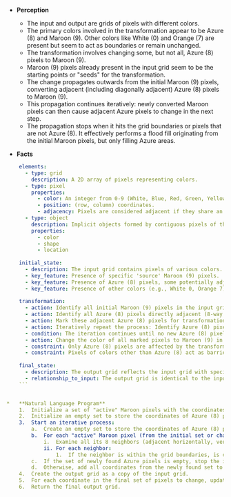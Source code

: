 *   **Perception**
    *   The input and output are grids of pixels with different colors.
    *   The primary colors involved in the transformation appear to be Azure (8) and Maroon (9). Other colors like White (0) and Orange (7) are present but seem to act as boundaries or remain unchanged.
    *   The transformation involves changing some, but not all, Azure (8) pixels to Maroon (9).
    *   Maroon (9) pixels already present in the input grid seem to be the starting points or "seeds" for the transformation.
    *   The change propagates outwards from the initial Maroon (9) pixels, converting adjacent (including diagonally adjacent) Azure (8) pixels to Maroon (9).
    *   This propagation continues iteratively: newly converted Maroon pixels can then cause adjacent Azure pixels to change in the next step.
    *   The propagation stops when it hits the grid boundaries or pixels that are not Azure (8). It effectively performs a flood fill originating from the initial Maroon pixels, but only filling Azure areas.

*   **Facts**
    
```yaml
    elements:
      - type: grid
        description: A 2D array of pixels representing colors.
      - type: pixel
        properties:
          - color: An integer from 0-9 (White, Blue, Red, Green, Yellow, Gray, Magenta, Orange, Azure, Maroon).
          - position: (row, column) coordinates.
          - adjacency: Pixels are considered adjacent if they share an edge or a corner (8-way connectivity).
      - type: object
        description: Implicit objects formed by contiguous pixels of the same color.
        properties:
          - color
          - shape
          - location
    
    initial_state:
      - description: The input grid contains pixels of various colors.
      - key_feature: Presence of specific 'source' Maroon (9) pixels.
      - key_feature: Presence of Azure (8) pixels, some potentially adjacent to source Maroon pixels.
      - key_feature: Presence of other colors (e.g., White 0, Orange 7) that act as boundaries.
    
    transformation:
      - action: Identify all initial Maroon (9) pixels in the input grid.
      - action: Identify all Azure (8) pixels directly adjacent (8-way connectivity) to any currently identified Maroon (9) pixel.
      - action: Mark these adjacent Azure (8) pixels for transformation.
      - action: Iteratively repeat the process: Identify Azure (8) pixels adjacent to newly marked pixels and mark them as well.
      - condition: The iteration continues until no new Azure (8) pixels adjacent to marked pixels can be found.
      - action: Change the color of all marked pixels to Maroon (9) in the output grid.
      - constraint: Only Azure (8) pixels are affected by the transformation.
      - constraint: Pixels of colors other than Azure (8) act as barriers to the propagation.
    
    final_state:
      - description: The output grid reflects the input grid with specific Azure (8) pixels changed to Maroon (9).
      - relationship_to_input: The output grid is identical to the input grid except for the Azure (8) pixels that were reachable by propagation from the initial Maroon (9) pixels, which are now Maroon (9).
    ```


*   **Natural Language Program**
    1.  Initialize a set of "active" Maroon pixels with the coordinates of all pixels that are initially Maroon (9) in the input grid.
    2.  Initialize an empty set to store the coordinates of Azure (8) pixels that need to be changed to Maroon (9).
    3.  Start an iterative process:
        a.  Create an empty set to store the coordinates of Azure (8) pixels found in the current iteration.
        b.  For each "active" Maroon pixel (from the initial set or changed in a previous iteration):
            i.  Examine all its 8 neighbors (adjacent horizontally, vertically, and diagonally).
            ii. For each neighbor:
                1.  If the neighbor is within the grid boundaries, is currently Azure (8) in the *input* grid, and has *not* already been marked for change (i.e., is not in the set of pixels to change), add its coordinates to the set of newly found Azure pixels for this iteration.
        c.  If the set of newly found Azure pixels is empty, stop the iterative process.
        d.  Otherwise, add all coordinates from the newly found set to the main set of pixels to change. Update the set of "active" Maroon pixels to be the coordinates just added in this iteration. Repeat from step 3a.
    4.  Create the output grid as a copy of the input grid.
    5.  For each coordinate in the final set of pixels to change, update the color of the corresponding pixel in the output grid to Maroon (9).
    6.  Return the final output grid.
